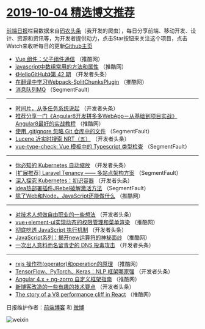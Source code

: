 # [2019-10-04 精选博文推荐](https://toutiao.qdkfweb.cn/date/2019/10/04)

[前端日报](https://qdkfweb.cn/c/news)栏目数据来自[码农头条](https://toutiao.qdkfweb.cn/)（我开发的爬虫），每日分享前端、移动开发、设计、资源和资讯等，为开发者提供动力，点击Star按钮来关注这个项目，点击Watch来收听每日的更新[Github主页](https://github.com/kujian/frontendDaily)
* [Vue 组件：父子组件通信](https://toutiao.qdkfweb.cn/126733.html) （推酷网）
* [javascript中数组常用的方法和属性](https://toutiao.qdkfweb.cn/126734.html) （推酷网）
* [《HelloGitHub》第 42 期](https://toutiao.qdkfweb.cn/126710.html) （开发者头条）
* [在翻译中学习Webpack-SplitChunksPlugin](https://toutiao.qdkfweb.cn/126731.html) （推酷网）
* [消息队列MQ](https://toutiao.qdkfweb.cn/126700.html) （SegmentFault）

***
* [时间片，从多任务系统说起](https://toutiao.qdkfweb.cn/126711.html) （开发者头条）
* [推荐分享一门《Angular8开发拼多多WebApp－从基础到项目实战》Angular8最好的实战教程](https://toutiao.qdkfweb.cn/126732.html) （推酷网）
* [使用 .gitignore 忽略 Git 仓库中的文件](https://toutiao.qdkfweb.cn/126701.html) （SegmentFault）
* [Lucene 近实时搜索 NRT（五）](https://toutiao.qdkfweb.cn/126712.html) （开发者头条）
* [vue-type-check: Vue 模板中的 Typescript 类型检查](https://toutiao.qdkfweb.cn/126702.html) （SegmentFault）

***
* [你必知的 Kubernetes 自动缩放](https://toutiao.qdkfweb.cn/126713.html) （开发者头条）
* [[扩展推荐] Laravel Tenancy —— 多站点架构方案](https://toutiao.qdkfweb.cn/126703.html) （SegmentFault）
* [深入探究 Kubernetes：初识容器](https://toutiao.qdkfweb.cn/126714.html) （开发者头条）
* [idea热部署插件JRebel破解激活方法](https://toutiao.qdkfweb.cn/126704.html) （SegmentFault）
* [除了Web和Node，JavaScript还能做什么](https://toutiao.qdkfweb.cn/126725.html) （推酷网）

***
* [对技术人想做自由职业的一些想法](https://toutiao.qdkfweb.cn/126705.html) （开发者头条）
* [vue+element-ui实现动态的权限管理和菜单渲染](https://toutiao.qdkfweb.cn/126726.html) （推酷网）
* [彻底吃透 JavaScript 执行机制](https://toutiao.qdkfweb.cn/126706.html) （开发者头条）
* [JavaScript系列：揭开new运算符的神秘面纱](https://toutiao.qdkfweb.cn/126727.html) （推酷网）
* [一次出人意料而名留青史的 DNS 投毒攻击](https://toutiao.qdkfweb.cn/126707.html) （开发者头条）

***
* [rxjs 操作符(operator)和operation的原理](https://toutiao.qdkfweb.cn/126728.html) （推酷网）
* [TensorFlow、PyTorch、Keras：NLP 框架哪家强](https://toutiao.qdkfweb.cn/126708.html) （开发者头条）
* [Angular 4.x + ng-zorro 自定义框架指南](https://toutiao.qdkfweb.cn/126729.html) （推酷网）
* [新博客改造的一些有趣的技术要点](https://toutiao.qdkfweb.cn/126709.html) （开发者头条）
* [The story of a V8 performance cliff in React](https://toutiao.qdkfweb.cn/126730.html) （推酷网）

日报维护作者：[前端博客](https://qdkfweb.cn/) 和 [微博](https://qdkfweb.cn/go/weibo)

![weixin](https://user-images.githubusercontent.com/3055447/38468989-651132ac-3b80-11e8-8e6b-15122322a9d7.png)